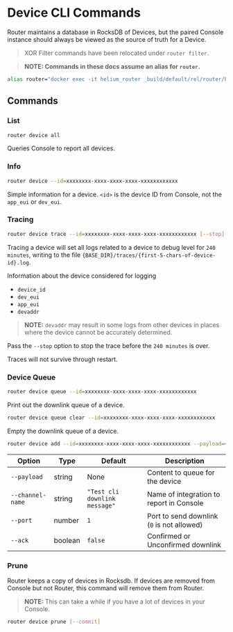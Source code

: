 # Device CLI Commands

Router maintains a database in RocksDB of Devices, but the paired Console instance should always be viewed as the source of truth for a Device.

> XOR Filter commands have been relocated under `router filter`.

> **NOTE: Commands in these docs assume an alias for `router`.**

```sh
alias router="docker exec -it helium_router _build/default/rel/router/bin/router"
```

## Commands

### List

```sh
router device all
```

Queries Console to report all devices.

### Info

```sh
router device --id=xxxxxxxx-xxxx-xxxx-xxxx-xxxxxxxxxxxx
```

Simple information for a device. `<id>` is the device ID from Console, not the `app_eui` or `dev_eui`.

### Tracing

```sh
router device trace --id=xxxxxxxx-xxxx-xxxx-xxxx-xxxxxxxxxxxx [--stop]
```

Tracing a device will set all logs related to a device to debug level for `240 minutes`, writing to the file `{BASE_DIR}/traces/{first-5-chars-of-device-id}.log`.

Information about the device considered for logging
- `device_id` 
- `dev_eui`
- `app_eui`
- `devaddr`

> **NOTE:** `devaddr` may result in some logs from other devices in places where the device cannot be accurately determined.

Pass the `--stop` option to stop the trace before the `240 minutes` is over.

Traces will not survive through restart.

### Device Queue

```sh
router device queue --id=xxxxxxxx-xxxx-xxxx-xxxx-xxxxxxxxxxxx
```

Print out the downlink queue of a device.

```sh
router device queue clear --id=xxxxxxxx-xxxx-xxxx-xxxx-xxxxxxxxxxxx
```

Empty the downlink queue of a device.

```sh
router device add --id=xxxxxxxx-xxxx-xxxx-xxxx-xxxxxxxxxxxx --payload=<payload> [--channel-name=<name> --ack=<ack> --port=<port>]
```

| Option           | Type    | Default                       | Description                                |
|------------------|---------|-------------------------------|--------------------------------------------|
| `--payload`      | string  | None                          | Content to queue for the device            |
| `--channel-name` | string  | `"Test cli downlink message"` | Name of integration to report in Console   |
| `--port`         | number  | `1`                           | Port to send downlink (`0` is not allowed) |
| `--ack`          | boolean | `false`                       | Confirmed or Unconfirmed downlink          |

### Prune

Router keeps a copy of devices in Rocksdb. If devices are removed from Console but not Router, this command will remove them from Router.

> **NOTE:** This can take a while if you have a lot of devices in your Console.

```sh
router device prune [--commit]
```
